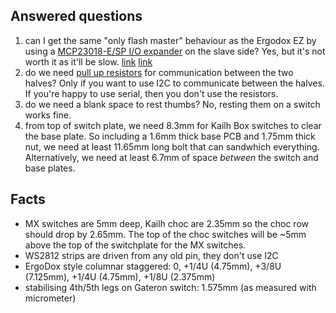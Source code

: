 ## Answered questions
  1. can I get the same "only flash master" behaviour as the Ergodox EZ by
     using a [MCP23018-E/SP I/O expander](https://www.ergodox.io/#electronics)
     on the slave side? Yes, but it's not worth it as it'll be slow.
     [link](https://www.reddit.com/r/olkb/comments/bdchr5/hardware_options/el2b9s9/)
     [link](https://www.reddit.com/r/olkb/comments/a8y8mv/help_using_an_io_expander_with_qmk/ecro8p5/)
  1. do we need [pull up
     resistors](https://beta.docs.qmk.fm/features/feature_split_keyboard#required-hardware)
     for communication between the two halves? Only if you want to use I2C to
     communicate between the halves. If you're happy to use serial, then you
     don't use the resistors.
  1. do we need a blank space to rest thumbs? No, resting them on a switch works
     fine.
  1. from top of switch plate, we need 8.3mm for Kailh Box switches to clear the
     base plate. So including a 1.6mm thick base PCB and 1.75mm thick nut, we
     need at least 11.65mm long bolt that can sandwhich everything.
     Alternatively, we need at least 6.7mm of space *between* the switch and
     base plates.

## Facts
- MX switches are 5mm deep, Kailh choc are 2.35mm so the choc row should drop by
  2.65mm. The top of the choc switches will be ~5mm above the top of the
  switchplate for the MX switches.
- WS2812 strips are driven from any old pin, they don't use I2C
- ErgoDox style columnar staggered: 0, +1/4U (4.75mm), +3/8U (7.125mm), +1/4U
  (4.75mm), +1/8U (2.375mm)
- stabilising 4th/5th legs on Gateron switch: 1.575mm (as measured with
    micrometer)

